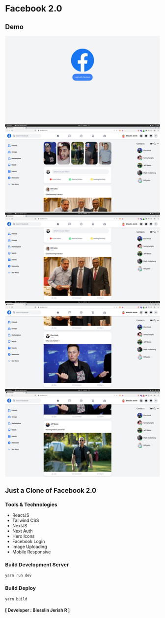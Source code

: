 # Facebook 2.0

## Demo

![Facebook Demo](Demo1.png)
![Facebook Demo](Demo2.png)
![Facebook Demo](Demo3.png)
![Facebook Demo](Demo4.png)
![Facebook Demo](Demo5.png)

## Just a Clone of Facebook 2.0

### Tools & Technologies

- ReactJS
- Tailwind CSS
- NextJS
- Next Auth
- Hero Icons
- Facebook Login
- Image Uploading
- Mobile Responsive

### Build Development Server

```sh
yarn run dev
```

### Build Deploy

```sh
yarn build
```

#### [ Developer : Blesslin Jerish R ]
